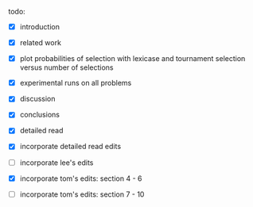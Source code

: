 todo:

 - [x] introduction
 - [x] related work
 - [x] plot probabilities of selection with lexicase and tournament selection versus number of selections
 - [x] experimental runs on all problems
 - [x] discussion
 - [x] conclusions
 - [x] detailed read
 - [x] incorporate detailed read edits
 - [ ] incorporate lee's edits
 - [x] incorporate tom's edits: section 4 - 6
 - [ ] incorporate tom's edits: section 7 - 10
 
